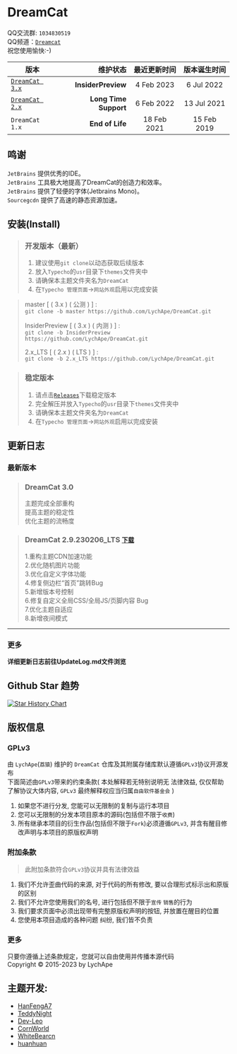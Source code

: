 # DreamCat

QQ交流群: `1034830519`   
QQ频道：[`Dreamcat`](https://pd.qq.com/s/apze6ocaj)  
祝您使用愉快:-)

| 版本                                                                        |                  维护状态 |   最近更新时间    |    版本诞生时间    |
|---------------------------------------------------------------------------|----------------------:|:-----------:|:------------:|
| [`DreamCat 3.x`](https://github.com/LychApe/DreamCat/tree/InsiderPreview) |    **InsiderPreview** | 4 Feb  2023 | 6 Jul  2022  |
| [`DreamCat 2.x`](https://github.com/LychApe/DreamCat/tree/2.x_LTS)        | **Long Time Support** | 6 Feb 2022  | 13 Jul  2021 |
| `DreamCat 1.x`                                                            |       **End of Life** | 18 Feb 2021 | 15 Feb  2019 |

## 鸣谢

`JetBrains` 提供优秀的IDE。  
`JetBrains` 工具极大地提高了DreamCat的创造力和效率。  
`JetBrains` 提供了轻便的字体(Jetbrains Mono)。  
`Sourcegcdn` 提供了高速的静态资源加速。

## 安装(Install)

> ### 开发版本（最新）
> 1. 建议使用`git clone`以动态获取后续版本
> 2. 放入`Typecho`的`usr`目录下`themes`文件夹中
> 3. 请确保本主题文件夹名为`DreamCat`
> 4. 在`Typecho 管理页面`->`网站外观`启用以完成安装

> master [ ( 3.x ) ( 公测 ) ] :  
> ` git clone -b master https://github.com/LychApe/DreamCat.git `
>
> InsiderPreview [ ( 3.x ) ( 内测 ) ] :  
> ` git clone -b InsiderPreview https://github.com/LychApe/DreamCat.git `
>
> 2.x_LTS [ ( 2.x ) ( LTS ) ] :  
> ` git clone -b 2.x_LTS https://github.com/LychApe/DreamCat.git `

> ### 稳定版本
> 1. 请点击[`Releases`](https://github.com/LychApe/DreamCat/releases)下载稳定版本
> 2. 完全解压并放入`Typecho`的`usr`目录下`themes`文件夹中
> 3. 请确保本主题文件夹名为`DreamCat`
> 4. 在`Typecho 管理页面`->`网站外观`启用以完成安装

## 更新日志

### 最新版本

> ### DreamCat 3.0
> 主题完成全部重构  
> 提高主题的稳定性  
> 优化主题的流畅度

> ### DreamCat 2.9.230206_LTS  [`下载`](https://github.com/LychApe/DreamCat/archive/refs/tags/2.9.230206_LTS.zip)  
> 1.重构主题CDN加速功能  
> 2.优化随机图片功能  
> 3.优化自定义字体功能  
> 4.修复侧边栏“首页”跳转Bug  
> 5.新增版本号控制  
> 6.修复自定义全局CSS/全局JS/页脚内容 Bug  
> 7.优化主题自适应  
> 8.新增夜间模式
  
------

### 更多

**详细更新日志前往UpdateLog.md文件浏览**

## Github Star 趋势


[![Star History Chart](https://api.star-history.com/svg?repos=LychApe/DreamCat&type=Date)](https://star-history.com/#LychApe/DreamCat&Date)


## 版权信息

### GPLv3

由 `LychApe`(`荔猿`) 维护的 `DreamCat` 仓库及其附属存储库默认遵循`GPLv3`协议开源发布  
下面简述由`GPLv3`带来的约束条款( 本处解释若无特别说明无 法律效益, 仅仅帮助了解协议大体内容, `GPLv3`
最终解释权应当归属`自由软件基金会` )

1. 如果您不进行分发, 您能可以无限制的复制与运行本项目
2. 您可以无限制的分发本项目原本的源码(包括但不限于`收费`)
2. 所有继承本项目的衍生作品(包括但不限于`Fork`)必须遵循`GPLv3`, 并含有醒目修改声明与本项目的原版权声明

### 附加条款

> 此附加条款符合`GPLv3`协议并具有法律效益

1. 我们不允许歪曲代码的来源, 对于代码的所有修改, 要以合理形式标示出和原版的区别
2. 我们不允许您使用我们的名号, 进行包括但不限于`宣传` `销售`的行为
3. 我们要求页面中必须出现带有完整原版权声明的按钮, 并放置在醒目的位置
4. 您使用本项目造成的各种问题 纠纷, 我们皆不负责

### 更多

只要你遵循上述条款规定，您就可以自由使用并传播本源代码  
Copyright © 2015-2023 by LychApe

## 主题开发:

- [HanFengA7](https://github.com/HanFengA7)
- [TeddyNight](https://github.com/TeddyNight)
- [Dev-Leo](https://github.com/Dev-Leo)
- [CornWorld](https://github.com/CornWorld)
- [WhiteBearcn](https://github.com/whitebearcn)
- [huanhuan](https://huanblog.com)
